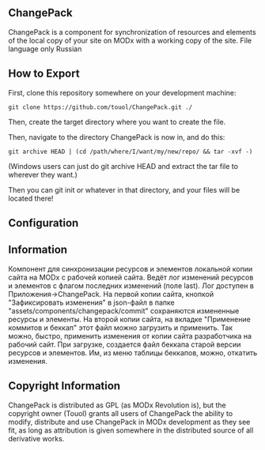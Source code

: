 ## ChangePack

ChangePack is a component for synchronization of resources and elements of the local copy of your site on MODx with a working copy of the site.
File language only Russian

## How to Export

First, clone this repository somewhere on your development machine:

`git clone https://github.com/touol/ChangePack.git ./`

Then, create the target directory where you want to create the file.

Then, navigate to the directory ChangePack is now in, and do this:

`git archive HEAD | (cd /path/where/I/want/my/new/repo/ && tar -xvf -)`

(Windows users can just do git archive HEAD and extract the tar file to wherever
they want.)

Then you can git init or whatever in that directory, and your files will be located
there!

## Configuration



## Information

Компонент для синхронизации ресурсов и элементов локальной копии сайта на MODx с рабочей копией сайта.
Ведёт лог изменений ресурсов и элементов с флагом последних изменений (поле last). Лог доступен в Приложения->ChangePack. 
На первой копии сайта, кнопкой "Зафиксировать изменения" в json-файл в папке "assets/components/changepack/commit" сохраняются измененные ресурсы и элементы. 
На второй копии сайта, на вкладке "Применение коммитов и беккап" этот файл можно загрузить и применить. 
Так можно, быстро, применить изменения от копии сайта разработчика на рабочий сайт. 
При загрузке, создается файл беккапа старой версии ресурсов и элементов. Им, из меню таблицы беккапов, можно, откатить изменения.

## Copyright Information

ChangePack is distributed as GPL (as MODx Revolution is), but the copyright owner
(Touol) grants all users of ChangePack the ability to modify, distribute
and use ChangePack in MODx development as they see fit, as long as attribution
is given somewhere in the distributed source of all derivative works.